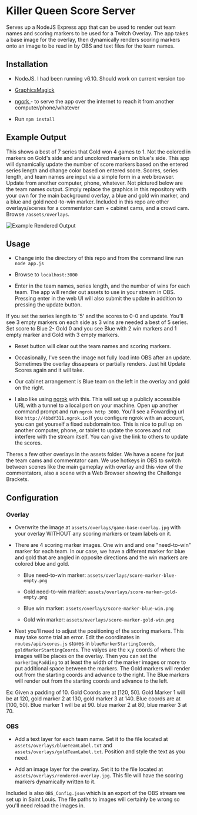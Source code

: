 # Killer Queen Score Server

Serves up a NodeJS Express app that can be used to render out team names and scoring markers to be used for a Twitch Overlay.
The app takes a base image for the overlay, then dynamically renders scoring markers onto an image to be read in by OBS
and text files for the team names.

## Installation

- NodeJS. I had been running v6.10. Should work on current version too

- [GraphicsMagick](http://www.graphicsmagick.org/)

- [ngork ](https://ngrok.com/) - to serve the app over the internet to reach it from another computer/phone/whatever

- Run `npm install`

## Example Output
This shows a best of 7 series that Gold won 4 games to 1. Not the colored in markers on Gold's side and and uncolored markers on blue's side. This app will dynamically update the number of score markers based on the entered series length and change color based on entered score. Scores, series length, and team names are input via a simple form in a web browser. Update from another computer, phone, whatever. Not pictured below are the team names output. Simply replace the graphics in this repository with your own for the main background overlay, a blue and gold win marker, and a blue and gold need-to-win marker. Included in this repo are other overlays/scenes for a commentator cam + cabinet cams, and a crowd cam. Browse `/assets/overlays`.

![Example Rendered Output](https://raw.githubusercontent.com/dankraus/killerqueen-scores-server/master/assets/overlays/rendered-overlay.jpg)

## Usage

- Change into the directory of this repo and from the command line run `node app.js` 

- Browse to `localhost:3000`

- Enter in the team names, series length, and the number of wins for each team.
The app will render out assets to use in your stream in OBS. Pressing enter
in the web UI will also submit the update in addition to pressing the update button.

If you set the series length to '5' and the scores to 0-0 and update. 
You'll see 3 empty markers on each side as 3 wins are needed a best of 5 series. Set score to Blue 2- Gold 0
and you see Blue with 2 win markers and 1 empty marker and Gold with 3 empty markers.

- Reset button will clear out the team names and scoring markers.

- Occasionally, I've seen the image not fully load into OBS after an update. Sometimes the overlay dissapears or partially renders.
Just hit Update Scores again and it will take. 

 - Our cabinet arrangement is Blue team on the left in the overlay and gold on the right.

 - I also like using [ngrok](https://ngrok.com/) with this. This will set up a publicly accessible URL with a tunnel to a local port on your machine. Open up another command prompt and run `ngrok http 3000`. You'll see a Fowarding url like `http://4bbdf311.ngrok.io` If you configure ngrok with an account, you can get yourself a fixed subdomain too. This is nice to pull up on another computer, phone, or tablet to update the scores and not interfere with the stream itself.  You can give the link to others to update the scores.

 Theres a few other overlays in the assets folder. We have a scene for jsut the team cams and commentator cam. We use hotkeys in OBS to switch between scenes like the main gameplay with overlay and this view of the commentators, also a scene with a Web Browser showing the Challonge Brackets.

## Configuration

### Overlay

- Overwrite the image at `assets/overlays/game-base-overlay.jpg` with your overlay WITHOUT any scoring markers or team labels on it.

- There are 4 scoring marker images. One win and and one "need-to-win" marker for each team. In our case, we have a different marker for blue and gold that are angled in opposite directions and the win markers are colored blue and gold. 
 
    - Blue need-to-win marker: `assets/overlays/score-marker-blue-empty.png`

    - Gold need-to-win marker: `assets/overlays/score-marker-gold-empty.png`

    - Blue win marker: `assets/overlays/score-marker-blue-win.png`

    - Gold win marker: `assets/overlays/score-marker-gold-win.png`

- Next you'll need to adjust the positioning of the scoring markers. This may take some trial an error. Edit the coordinates in `routes/api/scores.js` stores in `blueMarkerStartingCoords`, `goldMarkerStartingCoords`. The valyes are the x,y coords of where the images will be places on the overlay. Then you can set the `markerImgPadding` to at least the width of the marker images or more to put additional space between the markers. The Gold markers will render out from the starting coords and advance to the right. The Blue markers will render out from the starting coords and advance to the left.

Ex: Given a padding of 10. Gold Coords are at [120, 50]. Gold Marker 1 will be at 120, gold marker 2 at 130, gold marker 3 at 140. Blue coords are at [100, 50]. Blue marker 1 will be at 90. blue marker 2 at 80, blue marker 3 at 70.

### OBS

- Add a text layer for each team name. Set it to the file located at `assets/overlays/blueTeamLabel.txt` and `assets/overlays/goldTeamLabel.txt`. Position and style the text as you need.

- Add an image layer for the overlay. Set it to the file located at `assets/overlays/rendered-overlay.jpg`. This file will have the scoring markers dynamically written to it. 

Included is also `OBS_Config.json` which is an export of the OBS stream we set up in Saint Louis. The file paths to images will certainly be wrong so you'll need reload the images in.

